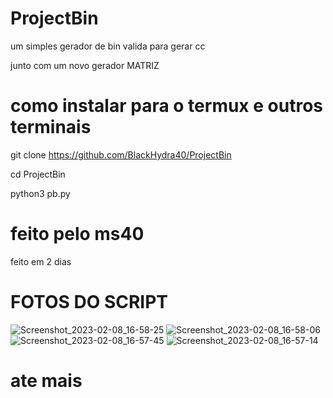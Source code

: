 # ProjectBin
um simples gerador de bin valida para gerar cc

junto com um novo gerador MATRIZ 

# como instalar para o termux e outros terminais
git clone https://github.com/BlackHydra40/ProjectBin

cd ProjectBin

python3 pb.py

# feito pelo ms40
feito em 2 dias

# FOTOS DO SCRIPT
![Screenshot_2023-02-08_16-58-25](https://user-images.githubusercontent.com/112259891/217599371-642bbde2-7a23-478c-a1b9-5e9a29b9a629.png)
![Screenshot_2023-02-08_16-58-06](https://user-images.githubusercontent.com/112259891/217599383-48360141-7f67-43bd-a80a-a4cad292ebf6.png)
![Screenshot_2023-02-08_16-57-45](https://user-images.githubusercontent.com/112259891/217599387-626af3e0-bfb1-4bbe-90e5-fc7fbde2f992.png)
![Screenshot_2023-02-08_16-57-14](https://user-images.githubusercontent.com/112259891/217599391-34c23b80-9068-4615-9655-d0e085154881.png)


# ate mais
